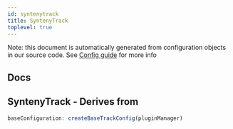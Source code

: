 ```yaml
---
id: syntenytrack
title: SyntenyTrack
toplevel: true
---
```


Note: this document is automatically generated from configuration objects in
our source code. See [Config guide](/docs/config_guide) for more info

## Docs

## SyntenyTrack - Derives from

```js
baseConfiguration: createBaseTrackConfig(pluginManager)
```
